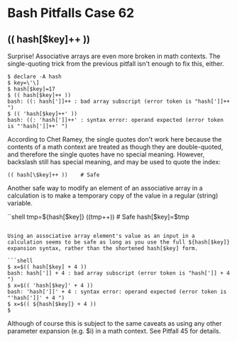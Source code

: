 # Bash Pitfalls Case 62
## (( hash[\$key]++ ))

Surprise! Associative arrays are even more broken in math contexts. The single-quoting trick from the previous pitfall isn't enough to fix this, either.

```shell
$ declare -A hash
$ key=\'\]
$ hash[$key]=17
$ (( hash[$key]++ ))
bash: ((: hash[']]++ : bad array subscript (error token is "hash[']]++ ")
$ (( 'hash[$key]++' ))
bash: ((: 'hash[']]++' : syntax error: operand expected (error token is "'hash[']]++' ")
```

According to Chet Ramey, the single quotes don't work here because the contents of a math context are treated as though they are double-quoted, and therefore the single quotes have no special meaning. However, backslash still has special meaning, and may be used to quote the index:

```shell
(( hash[\$key]++ ))    # Safe
```

Another safe way to modify an element of an associative array in a calculation is to make a temporary copy of the value in a regular (string) variable.

``shell
tmp=${hash[$key]}
((tmp++))              # Safe
hash[$key]=$tmp
```

Using an associative array element's value as an input in a calculation seems to be safe as long as you use the full ${hash[$key]} expansion syntax, rather than the shortened hash[$key] form.

```shell
$ x=$(( hash[$key] + 4 ))
bash: hash[']] + 4 : bad array subscript (error token is "hash[']] + 4 ")
$ x=$(( 'hash[$key]' + 4 ))
bash: 'hash[']]' + 4 : syntax error: operand expected (error token is "'hash[']]' + 4 ")
$ x=$(( ${hash[$key]} + 4 ))
$ 
```

Although of course this is subject to the same caveats as using any other parameter expansion (e.g. $i) in a math context. See Pitfall 45 for details.